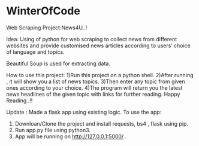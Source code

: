 # WinterOfCode
Web Scraping Project:News4U..!

Idea:
Using of python for web scraping to collect news from different websites and 
provide customised news articles according to users’ choice of language and topics.

Beautiful Soup is used for extracting data.

How to use this project:
1)Run this project on a python shell.
2)After running , it will show you a list of news topics.
3)Then enter any topic from given ones according to your choice.
4)The program will return you the latest news headlines of the given topic with links for further reading.
Happy Reading..!!

Update : Made a flask app using existing logic.
To use the app:
1. Downloan/Clone the project and install requests, bs4 , flask using pip.
2. Run app.py file using python3.
3. App will be running on http://127.0.0.1:5000/ .
